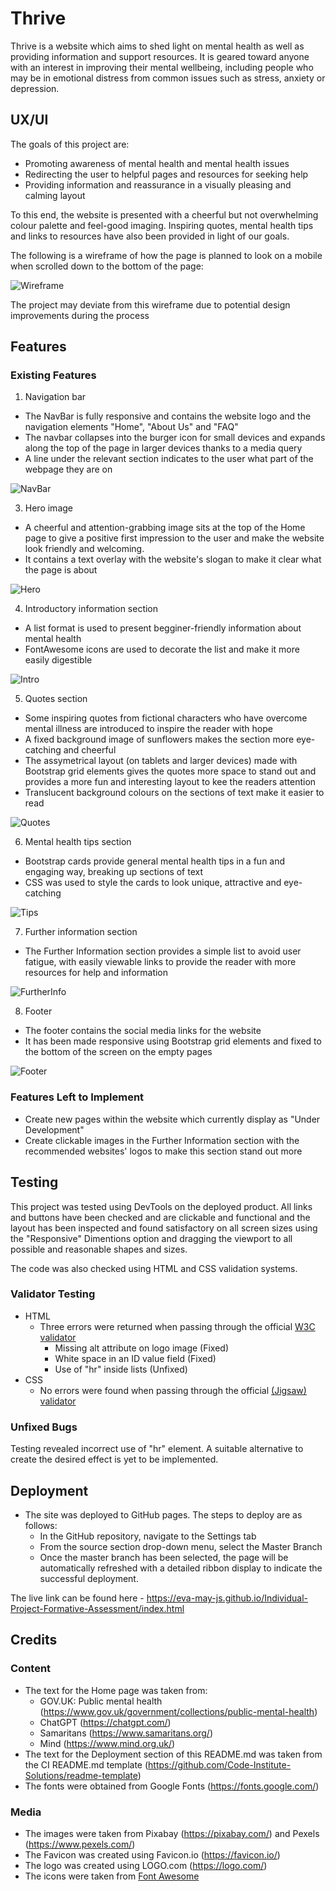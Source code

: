 # Thrive

Thrive is a website which aims to shed light on mental health as well as providing information and support resources. It is geared toward anyone with an interest in improving their mental wellbeing, including people who may be in emotional distress from common issues such as stress, anxiety or depression.

## UX/UI

The goals of this project are:

- Promoting awareness of mental health and mental health issues
- Redirecting the user to helpful pages and resources for seeking help
- Providing information and reassurance in a visually pleasing and calming layout

To this end, the website is presented with a cheerful but not overwhelming colour palette and feel-good imaging. Inspiring quotes, mental health tips and links to resources have also been provided in light of our goals.

The following is a wireframe of how the page is planned to look on a mobile when scrolled down to the bottom of the page:

![Wireframe](https://github.com/eva-may-JS/Individual-Project-Formative-Assessment/blob/main/assets/images/Wireframe.PNG)

The project may deviate from this wireframe due to potential design improvements during the process

## Features 

### Existing Features

1. Navigation bar
- The NavBar is fully responsive and contains the website logo and the navigation elements "Home", "About Us" and "FAQ"
- The navbar collapses into the burger icon for small devices and expands along the top of the page in larger devices thanks to a media query
- A line under the relevant section indicates to the user what part of the webpage they are on

![NavBar](https://github.com/eva-may-JS/Individual-Project-Formative-Assessment/blob/main/assets/images/navbar.PNG)

3. Hero image
- A cheerful and attention-grabbing image sits at the top of the Home page to give a positive first impression to the user and make the website look friendly and welcoming. 
- It contains a text overlay with the website's slogan to make it clear what the page is about

![Hero](https://github.com/eva-may-JS/Individual-Project-Formative-Assessment/blob/main/assets/images/hero%20image.PNG)

4. Introductory information section
- A list format is used to present begginer-friendly information about mental health
- FontAwesome icons are used to decorate the list and make it more easily digestible

![Intro](https://github.com/eva-may-JS/Individual-Project-Formative-Assessment/blob/main/assets/images/section%201.PNG)

5. Quotes section
- Some inspiring quotes from fictional characters who have overcome mental illness are introduced to inspire the reader with hope
- A fixed background image of sunflowers makes the section more eye-catching and cheerful
- The assymetrical layout (on tablets and larger devices) made with Bootstrap grid elements gives the quotes more space to stand out and provides a more fun and interesting layout to kee the readers attention
- Translucent background colours on the sections of text make it easier to read

![Quotes](https://github.com/eva-may-JS/Individual-Project-Formative-Assessment/blob/main/assets/images/section%202.PNG)

6. Mental health tips section
- Bootstrap cards provide general mental health tips in a fun and engaging way, breaking up sections of text
- CSS was used to style the cards to look unique, attractive and eye-catching

![Tips](https://github.com/eva-may-JS/Individual-Project-Formative-Assessment/blob/main/assets/images/section%203.PNG)

7. Further information section
- The Further Information section provides a simple list to avoid user fatigue, with easily viewable links to provide the reader with more resources for help and information

![FurtherInfo](https://github.com/eva-may-JS/Individual-Project-Formative-Assessment/blob/main/assets/images/section%204.PNG)

8. Footer
- The footer contains the social media links for the website
- It has been made responsive using Bootstrap grid elements and fixed to the bottom of the screen on the empty pages

![Footer](https://github.com/eva-may-JS/Individual-Project-Formative-Assessment/blob/main/assets/images/footer.PNG)

### Features Left to Implement

- Create new pages within the website which currently display as "Under Development"
- Create clickable images in the Further Information section with the recommended websites' logos to make this section stand out more

## Testing 

This project was tested using DevTools on the deployed product. All links and buttons have been checked and are clickable and functional and the layout has been inspected and found satisfactory on all screen sizes using the "Responsive" Dimentions option and dragging the viewport to all possible and reasonable shapes and sizes.

The code was also checked using HTML and CSS validation systems.

### Validator Testing 

- HTML
  - Three errors were returned when passing through the official [W3C validator](https://validator.w3.org/nu/?doc=https%3A%2F%2Fcode-institute-org.github.io%2Flove-running-2.0%2Findex.html)
    - Missing alt attribute on logo image (Fixed)
    - White space in an ID value field (Fixed)
    - Use of "hr" inside lists (Unfixed)
- CSS
  - No errors were found when passing through the official [(Jigsaw) validator](https://jigsaw.w3.org/css-validator/validator?uri=https%3A%2F%2Fvalidator.w3.org%2Fnu%2F%3Fdoc%3Dhttps%253A%252F%252Fcode-institute-org.github.io%252Flove-running-2.0%252Findex.html&profile=css3svg&usermedium=all&warning=1&vextwarning=&lang=en#css)

### Unfixed Bugs

Testing revealed incorrect use of "hr" element. A suitable alternative to create the desired effect is yet to be implemented.

## Deployment

- The site was deployed to GitHub pages. The steps to deploy are as follows: 
  - In the GitHub repository, navigate to the Settings tab 
  - From the source section drop-down menu, select the Master Branch
  - Once the master branch has been selected, the page will be automatically refreshed with a detailed ribbon display to indicate the successful deployment. 

The live link can be found here - https://eva-may-js.github.io/Individual-Project-Formative-Assessment/index.html


## Credits 



### Content 

- The text for the Home page was taken from:
     - GOV.UK: Public mental health (https://www.gov.uk/government/collections/public-mental-health) 
     - ChatGPT (https://chatgpt.com/)
     - Samaritans (https://www.samaritans.org/)
     - Mind (https://www.mind.org.uk/)
- The text for the Deployment section of this README.md was taken from the CI README.md template (https://github.com/Code-Institute-Solutions/readme-template)
- The fonts were obtained from Google Fonts (https://fonts.google.com/)



### Media

- The images were taken from Pixabay (https://pixabay.com/) and Pexels (https://www.pexels.com/)
- The Favicon was created using Favicon.io (https://favicon.io/)
- The logo was created using LOGO.com (https://logo.com/)
- The icons were taken from [Font Awesome](https://fontawesome.com/)